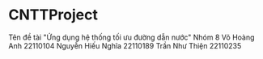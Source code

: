 # CNTTProject
Tên đề tài "Ứng dụng hệ thống tối ưu đường dẫn nước"
Nhóm 8
Võ Hoàng Anh      22110104
Nguyễn Hiếu Nghĩa 22110189
Trần Như Thiện    22110235
